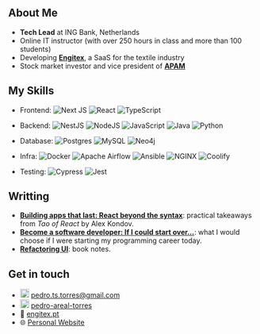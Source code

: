## About Me
- **Tech Lead** at ING Bank, Netherlands
- Online IT instructor (with over 250 hours in class and more than 100 students)
- Developing [**Engitex**](https://engitex.pt), a SaaS for the textile industry
- Stock market investor and vice president of [**APAM**](https://apacionistasminoritarios.com/)

## My Skills
- Frontend: ![Next JS](https://img.shields.io/badge/Next-black?style=flat&logo=next.js&logoColor=white&logoSize=20) 
![React](https://img.shields.io/badge/react-%2320232a.svg?style=flat&logo=react&logoColor=%2361DAFB) 
![TypeScript](https://img.shields.io/badge/typescript-%23007ACC.svg?style=flat&logo=typescript&logoColor=white) 

- Backend: ![NestJS](https://img.shields.io/badge/nestjs-%23E0234E.svg?style=flat&logo=nestjs&logoColor=white) 
![NodeJS](https://img.shields.io/badge/node.js-6DA55F?style=flat&logo=node.js&logoColor=white) 
![JavaScript](https://img.shields.io/badge/javascript-%23323330.svg?style=flat&logo=javascript&logoColor=%23F7DF1E) 
![Java](https://img.shields.io/badge/Java-%23ED8B00.svg?style=flat&logo=openjdk&logoColor=white)
![Python](https://img.shields.io/badge/python-3670A0?style=flat&logo=python&logoColor=ffdd54) 

- Database: ![Postgres](https://img.shields.io/badge/postgres-%23316192.svg?style=flat&logo=postgresql&logoColor=white) 
![MySQL](https://img.shields.io/badge/mysql-4479A1.svg?style=flat&logo=mysql&logoColor=white) 
![Neo4j](https://img.shields.io/badge/Neo4j-%2300A3E0.svg?style=flat&logo=neo4j&logoColor=white) 

- Infra: ![Docker](https://img.shields.io/badge/docker-%230db7ed.svg?style=flat&logo=docker&logoColor=white) 
![Apache Airflow](https://img.shields.io/badge/Apache%20Airflow-017CEE?style=flat&logo=apacheairflow&logoColor=white) 
![Ansible](https://img.shields.io/badge/ansible-%231A1918.svg?style=flat&logo=ansible&logoColor=white)
![NGINX](https://img.shields.io/badge/nginx-%23009639.svg?style=flat&logo=nginx&logoColor=white)
![Coolify](https://img.shields.io/badge/Coolify-%23151515.svg?style=flat)

- Testing: ![Cypress](https://img.shields.io/badge/cypress-%2317202C.svg?style=flat&logo=cypress&logoColor=white) 
![Jest](https://img.shields.io/badge/Jest-C21325?style=flat&logo=jest&logoColor=white)

## Writting
- **[Building apps that last: React beyond the syntax](https://medium.com/@pedrogarealtorres/building-apps-that-last-react-beyond-the-syntax-fa3d4cad0255)**: practical takeaways from *Tao of React* by Alex Kondov.
- **[Become a software developer: If I could start over…](https://medium.com/@pedrogarealtorres/become-a-software-developer-if-i-could-start-over-022162dba016)**: what I would choose if I were starting my programming career today.
- **[Refactoring UI](https://www.notion.so/Refactoring-UI-1f880fe4f43d80d9b4e5f625104b507b?pvs=4)**: book notes.

## Get in touch
- <img src="https://upload.wikimedia.org/wikipedia/commons/4/4e/Gmail_Icon.png" alt="Gmail" width="18"/> [pedro.ts.torres@gmail.com](mailto:pedro.ts.torres@gmail.com)  
- <img src="https://upload.wikimedia.org/wikipedia/commons/f/f8/LinkedIn_icon_circle.svg" alt="LinkedIn" width="18"/> [pedro-areal-torres](https://www.linkedin.com/in/pedro-areal-torres/)  
- 🔨 [engitex.pt](https://engitex.pt/)
- 🌐 [Personal Website](https://me-pedro-areal-torres.netlify.app/)

